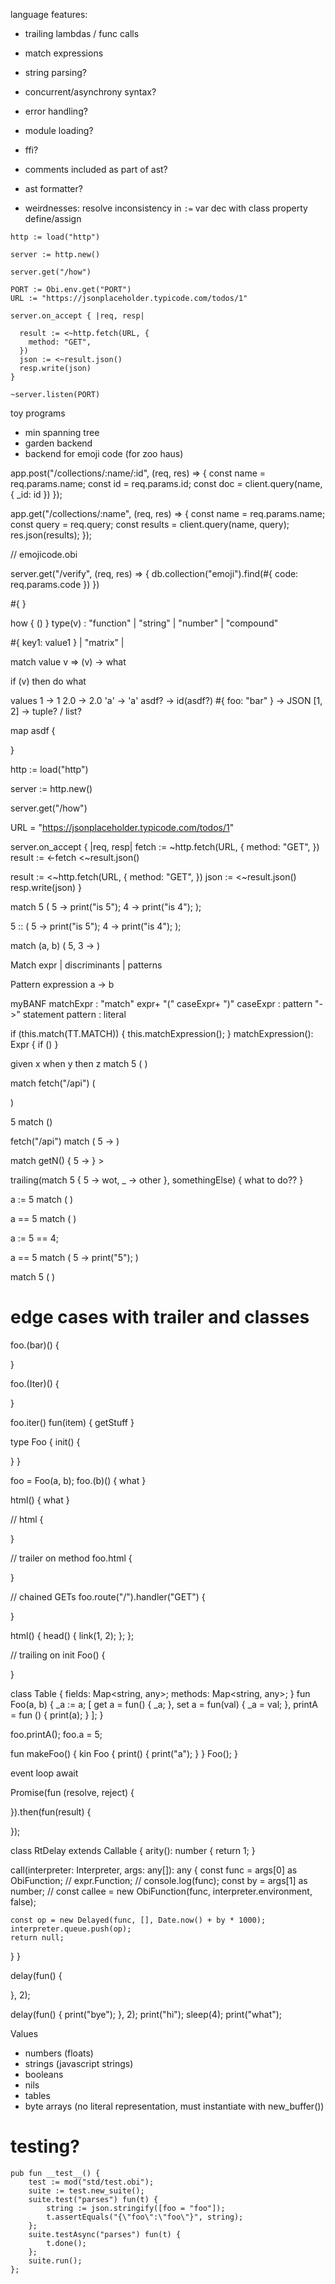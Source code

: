 language features:

- trailing lambdas / func calls
- match expressions

- string parsing?
- concurrent/asynchrony syntax?
- error handling?
- module loading?
- ffi?
- comments included as part of ast?
- ast formatter?

- weirdnesses: resolve inconsistency in `:=` var dec with class property
  define/assign

```
http := load("http")

server := http.new()

server.get("/how")

PORT := Obi.env.get("PORT")
URL := "https://jsonplaceholder.typicode.com/todos/1"

server.on_accept { |req, resp|

  result := <~http.fetch(URL, {
    method: "GET",
  })
  json := <~result.json()
  resp.write(json)
}

~server.listen(PORT)
```

toy programs

- min spanning tree
- garden backend
- backend for emoji code (for zoo haus)

app.post("/collections/:name/:id", (req, res) => { const name = req.params.name;
const id = req.params.id; const doc = client.query(name, { _id: id }) });

app.get("/collections/:name", (req, res) => { const name = req.params.name;
const query = req.query; const results = client.query(name, query);
res.json(results); });

// emojicode.obi

server.get("/verify", (req, res) => { db.collection("emoji").find(#{ code:
req.params.code }) })

#{ }

how { () } type(v) : "function" | "string" | "number" | "compound"

#{ key1: value1 } | "matrix" |

match value v => (v) -> what

if (v) then do what

values 1 -> 1 2.0 -> 2.0 'a' -> 'a' asdf? -> id(asdf?) #{ foo: "bar" } -> JSON
[1, 2] -> tuple? / list?

map asdf {

}

http := load("http")

server := http.new()

server.get("/how")

URL = "https://jsonplaceholder.typicode.com/todos/1"

server.on_accept { |req, resp| fetch := ~http.fetch(URL, { method: "GET", })
result := <-fetch <~result.json()

result := <~http.fetch(URL, { method: "GET", }) json := <~result.json()
resp.write(json) }

match 5 ( 5 -> print("is 5"); 4 -> print("is 4"); );

5 :: ( 5 -> print("is 5"); 4 -> print("is 4"); );

match (a, b) ( 5, 3 -> )

Match expr | discriminants | patterns

Pattern expression a -> b

myBANF matchExpr : "match" expr+ "(" caseExpr+ ")" caseExpr : pattern "->"
statement pattern : literal

if (this.match(TT.MATCH)) { this.matchExpression(); } matchExpression(): Expr {
if () }

given x when y then z match 5 ( )

match fetch("/api") (

)

5 match ()

fetch("/api") match ( 5 -> )

match getN() { 5 -> } >

trailing(match 5 { 5 -> wot, _ -> other }, somethingElse) { what to do?? }

a := 5 match ( )

a == 5 match ( )

a := 5 == 4;

a == 5 match ( 5 -> print("5"); )

match 5 ( )

# edge cases with trailer and classes

foo.(bar)() {

}

foo.(Iter)() {

}

foo.iter() fun(item) { getStuff }

type Foo { init() {

} }

foo = Foo(a, b); foo.(b)() { what }

html() { what }

// html {

}

// trailer on method foo.html {

}

// chained GETs foo.route("/").handler("GET") {

}

html() { head() { link(1, 2); }; };

// trailing on init Foo() {

}

class Table { fields: Map<string, any>; methods: Map<string, any>; } fun Foo(a,
b) { _a := a; [ get a = fun() { _a; }, set a = fun(val) { _a = val; }, printA =
fun () { print(a); } ]; }

foo.printA(); foo.a = 5;

fun makeFoo() { kin Foo { print() { print("a"); } } Foo(); }

event loop await

Promise(fun (resolve, reject) {

}).then(fun(result) {

});

class RtDelay extends Callable { arity(): number { return 1; }

call(interpreter: Interpreter, args: any[]): any { const func = args[0] as
ObiFunction; // expr.Function; // console.log(func); const by = args[1] as
number; // const callee = new ObiFunction(func, interpreter.environment, false);

    const op = new Delayed(func, [], Date.now() + by * 1000);
    interpreter.queue.push(op);
    return null;

} }

delay(fun() {

}, 2);

delay(fun() { print("bye"); }, 2); print("hi"); sleep(4); print("what");

Values

- numbers (floats)
- strings (javascript strings)
- booleans
- nils
- tables
- byte arrays (no literal representation, must instantiate with
  new_buffer(<cap>))

# testing?

```obi
pub fun __test__() {
    test := mod("std/test.obi");
    suite := test.new_suite();
    suite.test("parses") fun(t) {
        string := json.stringify([foo = "foo"]);
        t.assertEquals("{\"foo\":\"foo\"}", string);
    };
    suite.testAsync("parses") fun(t) {
        t.done();
    };
    suite.run();
};
```
